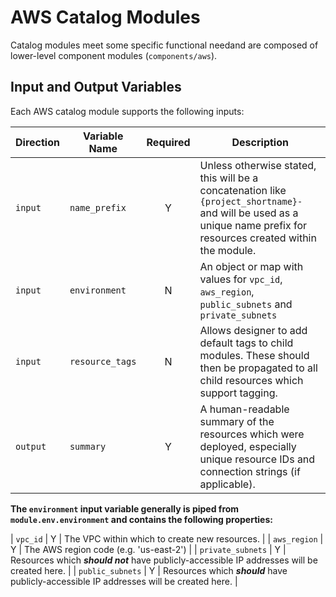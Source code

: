 # AWS Catalog Modules

Catalog modules meet some specific functional needand are composed of lower-level component modules (`components/aws`).

## Input and Output Variables

Each AWS catalog module supports the following inputs:

| Direction | Variable Name   | Required | Description                                                                                                                                                         |
| --------- | --------------- | :------: | ------------------------------------------------------------------------------------------------------------------------------------------------------------------- |
| `input`   | `name_prefix`   |    Y     | Unless otherwise stated, this will be a concatenation like `{project_shortname}-` and will be used as a unique name prefix for resources created within the module. |
| `input`   | `environment`   |    N     | An object or map with values for `vpc_id`, `aws_region`, `public_subnets` and `private_subnets`                                                                     |
| `input`   | `resource_tags` |    N     | Allows designer to add default tags to child modules. These should then be propagated to all child resources which support tagging.                                 |
| `output`  | `summary`       |    Y     | A human-readable summary of the resources which were deployed, especially unique resource IDs and connection strings (if applicable).                               |

**The `environment` input variable generally is piped from `module.env.environment` and contains the following properties:**

| `vpc_id`          |    Y     | The VPC within which to create new resources.                                                                                                                       |
| `aws_region`      |    Y     | The AWS region code (e.g. 'us-east-2')                                                                            |
| `private_subnets` |    Y     | Resources which _**should not**_ have publicly-accessible IP addresses will be created here.                                                                        |
| `public_subnets`  |    Y     | Resources which _**should**_ have publicly-accessible IP addresses will be created here.                                                                            |
